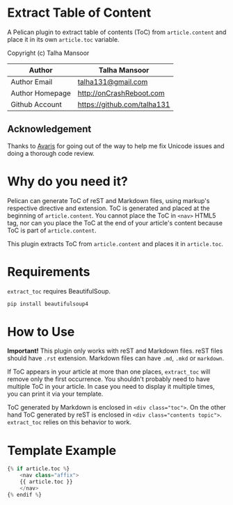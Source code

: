 Extract Table of Content
========================

A Pelican plugin to extract table of contents (ToC) from `article.content` and
place it in its own `article.toc` variable.

Copyright (c) Talha Mansoor

Author          | Talha Mansoor
----------------|-----
Author Email    | talha131@gmail.com
Author Homepage | http://onCrashReboot.com
Github Account  | https://github.com/talha131

Acknowledgement
---------------

Thanks to [Avaris](https://github.com/avaris) for going out of the way to help
me fix Unicode issues and doing a thorough code review.

Why do you need it?
===================

Pelican can generate ToC of reST and Markdown files, using markup's respective
directive and extension. ToC is generated and placed at the beginning of
`article.content`. You cannot place the ToC in `<nav>` HTML5 tag, nor can you
place the ToC at the end of your article's content because ToC is part of
`article.content`.

This plugin extracts ToC from `article.content` and places it in `article.toc`.

Requirements
============

`extract_toc` requires BeautifulSoup.

```bash
pip install beautifulsoup4
```

How to Use
==========

**Important!** This plugin only works with reST and Markdown files. reST files
should have `.rst` extension. Markdown files can have `.md`, `.mkd` or
`markdown`.

If ToC appears in your article at more than one places, `extract_toc` will
remove only the first occurrence. You shouldn't probably need to have multiple
ToC in your article. In case you need to display it multiple times, you can
print it via your template.

ToC generated by Markdown is enclosed in `<div class="toc">`. On the other hand
ToC generated by reST is enclosed in `<div class="contents topic">`.
`extract_toc` relies on this behavior to work.

Template Example
================

```python
{% if article.toc %}
    <nav class="affix">
    {{ article.toc }}
    </nav>
{% endif %}
```
